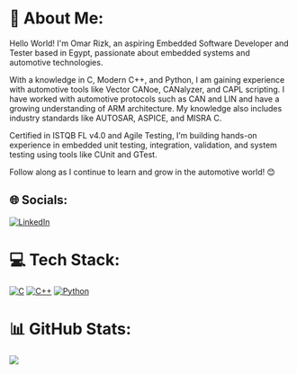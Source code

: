 # 💫 About Me:
Hello World! I'm Omar Rizk, an aspiring Embedded Software Developer and Tester based in Egypt, passionate about embedded systems and automotive technologies.

With a knowledge in C, Modern C++, and Python, I am gaining experience with automotive tools like Vector CANoe, CANalyzer, and CAPL scripting. I have worked with automotive protocols such as CAN and LIN and have a growing understanding of ARM architecture. My knowledge also includes industry standards like AUTOSAR, ASPICE, and MISRA C.

Certified in ISTQB FL v4.0 and Agile Testing, I’m building hands-on experience in embedded unit testing, integration, validation, and system testing using tools like CUnit and GTest.

Follow along as I continue to learn and grow in the automotive world! 😊

## 🌐 Socials:
[![LinkedIn](https://img.shields.io/badge/LinkedIn-%230077B5.svg?logo=linkedin&logoColor=white)](https://linkedin.com/in/omar-sherif-rizk) 

# 💻 Tech Stack:
[![C](https://img.shields.io/badge/C-00599C?logo=c&logoColor=white)](#)
[![C++](https://img.shields.io/badge/C++-%2300599C.svg?logo=c%2B%2B&logoColor=white)](#)
[![Python](https://img.shields.io/badge/Python-3776AB?logo=python&logoColor=fff)](#)

# 📊 GitHub Stats:
![](https://github-readme-stats.vercel.app/api/top-langs/?username=rizk-omarsherif&theme=dark&hide_border=false&include_all_commits=false&count_private=false&layout=compact&cache_seconds=1800)

<!-- Proudly created with GPRM ( https://gprm.itsvg.in ) -->

